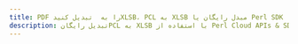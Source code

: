 ---title: PDF را به  تبدیل کنیدXLSB، PCL به XLSB مبدل رایگان یا Perl SDKdescription: تبدیل رایگانPCL به XLSB با استفاده از Perl Cloud APIs & SDK همچنین اسناد PDF را در Cloud ایجاد، ویرایش و رندر کنید.---